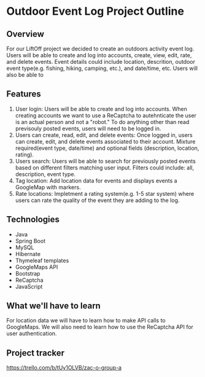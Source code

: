 # Outdoor Event Log Project Outline

## Overview<br>

For our LiftOff project we decided to create an outdoors activity event log. Users will be able to create and log into accounts, create, view, edit, rate, and delete events. Event details could include location, descrition, outdoor event type(e.g. fishing, hiking, camping, etc.), and date/time, etc. Users will also be able to 

## Features 
1. User login: Users will be able to create and log into accounts. When creating accounts we want to use a ReCaptcha to autehnticate the user is an actual person and not a "robot." To do anything other than read previsouly posted events, users will need to be logged in.
2. Users can create, read, edit, and delete events: Once logged in, users can create, edit, and delete events associated to their account. Mixture required(event type, date/time) and optional fields (description, location, rating).
3. Users search: Users will be able to search for previously posted events based on different filters matching user input. Filters could include: all, description, event type. 
4. Tag location: Add location data for events and displays events a GoogleMap with markers.
5. Rate locations: Impletment a rating system(e.g. 1-5 star system) where users can rate the quality of the event they are adding to the log.

## Technologies 
- Java 
- Spring Boot 
- MySQL 
- Hibernate 
- Thymeleaf templates 
- GoogleMaps API
- Bootstrap
- ReCaptcha
- JavaScript

## What we'll have to learn
For location data we will have to learn how to make API calls to GoogleMaps. We will also need to learn how to use the ReCaptcha API for user authentication.

## Project tracker
https://trello.com/b/tUy1OLVB/zac-o-group-a
